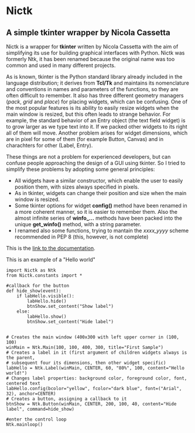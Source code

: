 Nictk
===

A simple tkinter wrapper by Nicola Cassetta
-------------------------------------------

Nictk is a wrapper for **tkinter** written by Nicola Cassetta with the aim of simplifying its use for building graphical interfaces with Python. Nictk was formerly Ntk, it has been renamed because the original name was too common and used in many different projects.

As is known, tkinter is the Python standard library already included in the language distribution; it derives from **Tcl/Tk** and maintains its nomenclature and conventions in names and parameters of the functions, so they are often difficult to remember. It also has three different geometry managers (_pack_, _grid_ and _place_) for placing widgets, which can be confusing. One of the most popular features is its ability to easily resize widgets when the main window is resized, but this often leads to strange behavior. For example, the standard behavior of an Entry object (the text field widget) is to grow larger as we type text into it. If we packed other widgets to its right all of them will move. Another problem arises for widget dimensions, which are in pixel for some of them (for example Button, Canvas) and in charachters for other (Label, Entry).

These things are not a problem for experienced developers, but can confuse people approaching the design of a GUI using tkinter. So I tried to simplify these problems by adopting some general principles: 

 - All widgets have a similar constructor, which enable the user to easily position them, with sizes always specified in pixels.
 - As in tkinter, widgets can change their position and size when the main window is resized.
 - Some tkinter options for widget **config()** method have been renamed in a more coherent manner, so it is easier to remember them. Also the almost infinite series of **winfo_...** methods have been packed into the unique **get_winfo()** method, with a string parameter.
 - I renamed also some functions, trying to mantain the <em>xxxx_yyyy</em> scheme recommended in PEP 8 (this, however, is not complete)

This is the <a href="https://ncassetta.github.io/Ntk/docs/html">link to the documentation</a>.

This is an example of a "Hello world"

    import Nictk as Ntk
    from Nictk.constants import *

    #callback for the button
    def hide_show(event):
        if labHello.visible():
            labHello.hide()
            btnShow.set_content("Show label")
        else:
            labHello.show()
            btnShow.set_content("Hide label")
        

    # Creates the main window (400x300 with left upper corner in (100, 100)
    winMain = Ntk.Main(100, 100, 400, 300, title="First Sample")
    # Creates a label in it (first argument of children widgets always is the parent,
    # subsequent four its dimensions, then other widget specific)
    labHello = Ntk.Label(winMain, CENTER, 60, "80%", 100, content="Hello world!")
    # Changes label properties: background color, foreground color, font, centered text
    labHello.config(bcolor="yellow", fcolor="dark blue", font=("Arial", 32), anchor=CENTER)
    # Creates a button, assigning a callback to it
    btnShow = Ntk.Button(winMain, CENTER, 200, 100, 40, content="Hide label", command=hide_show) 

    #enter the control loop
    Ntk.mainloop()

<p align="center">
<img source="Hello.PNG">
</p>